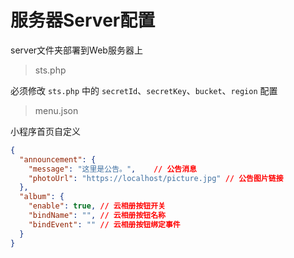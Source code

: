 # 服务器Server配置

server文件夹部署到Web服务器上

> sts.php

必须修改 `sts.php` 中的 `secretId`、`secretKey`、`bucket`、`region` 配置

> menu.json

小程序首页自定义

```json
{
  "announcement": {
    "message": "这里是公告。",	// 公告消息
    "photoUrl": "https://localhost/picture.jpg"	// 公告图片链接
  },
  "album": {
    "enable": true,	// 云相册按钮开关
    "bindName": "",	// 云相册按钮名称
    "bindEvent": ""	// 云相册按钮绑定事件
  }
}
```
